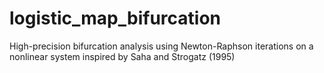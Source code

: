 # logistic_map_bifurcation
High-precision bifurcation analysis using Newton-Raphson iterations on a nonlinear system inspired by Saha and Strogatz (1995)
